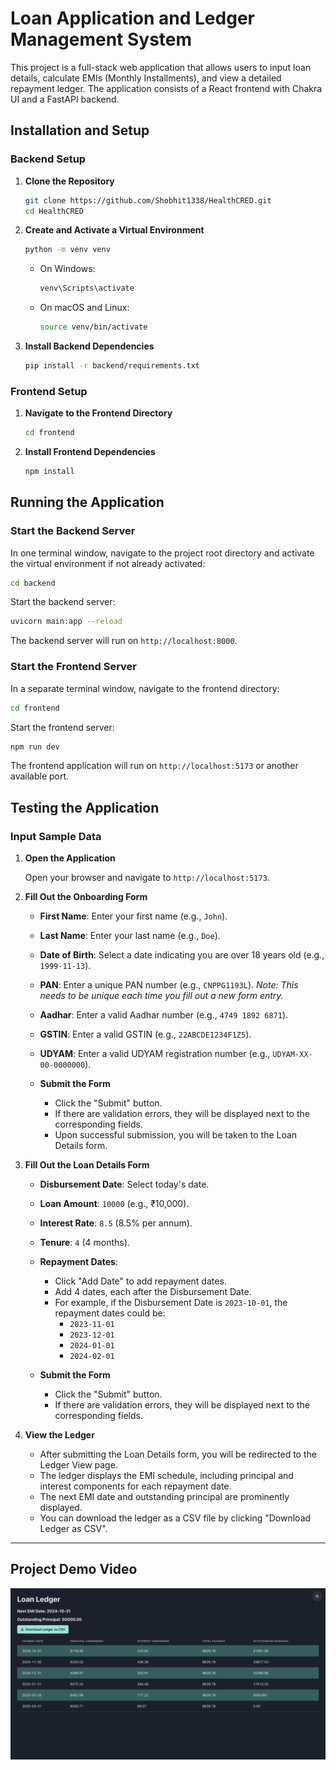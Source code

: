 # Loan Application and Ledger Management System

This project is a full-stack web application that allows users to input loan details, calculate EMIs (Monthly Installments), and view a detailed repayment ledger. The application consists of a React frontend with Chakra UI and a FastAPI backend.

## Installation and Setup

### Backend Setup

1. **Clone the Repository**

   ```bash
   git clone https://github.com/Shobhit1338/HealthCRED.git
   cd HealthCRED
   ```

2. **Create and Activate a Virtual Environment**

   ```bash
   python -m venv venv
   ```

   - On Windows:

     ```bash
     venv\Scripts\activate
     ```

   - On macOS and Linux:

     ```bash
     source venv/bin/activate
     ```

3. **Install Backend Dependencies**

   ```bash
   pip install -r backend/requirements.txt
   ```

### Frontend Setup

1. **Navigate to the Frontend Directory**

   ```bash
   cd frontend
   ```

2. **Install Frontend Dependencies**

   ```bash
   npm install
   ```

## Running the Application

### Start the Backend Server

In one terminal window, navigate to the project root directory and activate the virtual environment if not already activated:

```bash
cd backend
```


Start the backend server:

```bash
uvicorn main:app --reload
```

The backend server will run on `http://localhost:8000`.

### Start the Frontend Server

In a separate terminal window, navigate to the frontend directory:

```bash
cd frontend
```

Start the frontend server:

```bash
npm run dev
```

The frontend application will run on `http://localhost:5173` or another available port.

## Testing the Application

### Input Sample Data

1. **Open the Application**

   Open your browser and navigate to `http://localhost:5173`.

2. **Fill Out the Onboarding Form**

   - **First Name**: Enter your first name (e.g., `John`).
   - **Last Name**: Enter your last name (e.g., `Doe`).
   - **Date of Birth**: Select a date indicating you are over 18 years old (e.g., `1999-11-13`).
   - **PAN**: Enter a unique PAN number (e.g., `CNPPG1193L`). *Note: This needs to be unique each time you fill out a new form entry.*
   - **Aadhar**: Enter a valid Aadhar number (e.g., `4749 1892 6871`).
   - **GSTIN**: Enter a valid GSTIN (e.g., `22ABCDE1234F1Z5`).
   - **UDYAM**: Enter a valid UDYAM registration number (e.g., `UDYAM-XX-00-0000000`).

   - **Submit the Form**

     - Click the "Submit" button.
     - If there are validation errors, they will be displayed next to the corresponding fields.
     - Upon successful submission, you will be taken to the Loan Details form.

3. **Fill Out the Loan Details Form**

   - **Disbursement Date**: Select today's date.
   - **Loan Amount**: `10000` (e.g., ₹10,000).
   - **Interest Rate**: `8.5` (8.5% per annum).
   - **Tenure**: `4` (4 months).
   - **Repayment Dates**:
     - Click "Add Date" to add repayment dates.
     - Add 4 dates, each after the Disbursement Date.
     - For example, if the Disbursement Date is `2023-10-01`, the repayment dates could be:
       - `2023-11-01`
       - `2023-12-01`
       - `2024-01-01`
       - `2024-02-01`

   - **Submit the Form**

     - Click the "Submit" button.
     - If there are validation errors, they will be displayed next to the corresponding fields.

4. **View the Ledger**

   - After submitting the Loan Details form, you will be redirected to the Ledger View page.
   - The ledger displays the EMI schedule, including principal and interest components for each repayment date.
   - The next EMI date and outstanding principal are prominently displayed.
   - You can download the ledger as a CSV file by clicking "Download Ledger as CSV".

---

## Project Demo Video

[![Project Demo Video](Loan%20Management%20System%20Thumbnail.png)](https://drive.google.com/file/d/1elIfW0aYcUpXxCzyU1PEsXyRXFFNc44z/view?usp=sharing)
